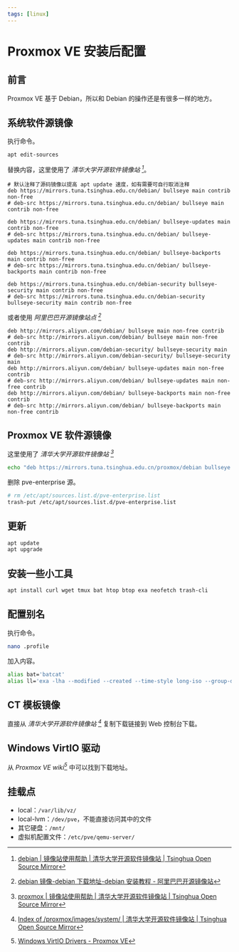 ```yaml
---
tags: [linux]
---
```


# Proxmox VE 安装后配置

## 前言

Proxmox VE 基于 Debian，所以和 Debian 的操作还是有很多一样的地方。

## 系统软件源镜像

执行命令。

```bash
apt edit-sources
```

替换内容，这里使用了 *清华大学开源软件镜像站 [^1]*。

```text
# 默认注释了源码镜像以提高 apt update 速度，如有需要可自行取消注释
deb https://mirrors.tuna.tsinghua.edu.cn/debian/ bullseye main contrib non-free
# deb-src https://mirrors.tuna.tsinghua.edu.cn/debian/ bullseye main contrib non-free

deb https://mirrors.tuna.tsinghua.edu.cn/debian/ bullseye-updates main contrib non-free
# deb-src https://mirrors.tuna.tsinghua.edu.cn/debian/ bullseye-updates main contrib non-free

deb https://mirrors.tuna.tsinghua.edu.cn/debian/ bullseye-backports main contrib non-free
# deb-src https://mirrors.tuna.tsinghua.edu.cn/debian/ bullseye-backports main contrib non-free

deb https://mirrors.tuna.tsinghua.edu.cn/debian-security bullseye-security main contrib non-free
# deb-src https://mirrors.tuna.tsinghua.edu.cn/debian-security bullseye-security main contrib non-free
```

或者使用 *阿里巴巴开源镜像站点 [^2]*

```text
deb http://mirrors.aliyun.com/debian/ bullseye main non-free contrib
# deb-src http://mirrors.aliyun.com/debian/ bullseye main non-free contrib
deb http://mirrors.aliyun.com/debian-security/ bullseye-security main
# deb-src http://mirrors.aliyun.com/debian-security/ bullseye-security main
deb http://mirrors.aliyun.com/debian/ bullseye-updates main non-free contrib
# deb-src http://mirrors.aliyun.com/debian/ bullseye-updates main non-free contrib
deb http://mirrors.aliyun.com/debian/ bullseye-backports main non-free contrib
# deb-src http://mirrors.aliyun.com/debian/ bullseye-backports main non-free contrib
```

## Proxmox VE 软件源镜像

这里使用了 *清华大学开源软件镜像站 [^3]*

```bash
echo "deb https://mirrors.tuna.tsinghua.edu.cn/proxmox/debian bullseye pve-no-subscription" > /etc/apt/sources.list.d/pve-no-subscription.list
```

删除 pve-enterprise 源。

```bash
# rm /etc/apt/sources.list.d/pve-enterprise.list
trash-put /etc/apt/sources.list.d/pve-enterprise.list
```

## 更新

```bash
apt update
apt upgrade
```

## 安装一些小工具

```bash
apt install curl wget tmux bat htop btop exa neofetch trash-cli
```

## 配置别名

执行命令。

```bash
nano .profile
```

加入内容。

```bash
alias bat='batcat'
alias ll='exa -lha --modified --created --time-style long-iso --group-directories-first'
```

## CT 模板镜像

直接从 *清华大学开源软件镜像站 [^4]* 复制下载链接到 Web 控制台下载。

## Windows VirtIO 驱动

从 *Proxmox VE wiki[^5]* 中可以找到下载地址。

## 挂载点

- local：`/var/lib/vz/`
- local-lvm：`/dev/pve`，不能直接访问其中的文件
- 其它硬盘：`/mnt/`
- 虚拟机配置文件：`/etc/pve/qemu-server/`

[^1]: [debian | 镜像站使用帮助 | 清华大学开源软件镜像站 | Tsinghua Open Source Mirror](https://mirrors.tuna.tsinghua.edu.cn/help/debian/)
[^2]: [debian 镜像-debian 下载地址-debian 安装教程 - 阿里巴巴开源镜像站](https://developer.aliyun.com/mirror/debian)
[^3]: [proxmox | 镜像站使用帮助 | 清华大学开源软件镜像站 | Tsinghua Open Source Mirror](https://mirrors.tuna.tsinghua.edu.cn/help/proxmox/)
[^4]: [Index of /proxmox/images/system/ | 清华大学开源软件镜像站 | Tsinghua Open Source Mirror](https://mirrors.tuna.tsinghua.edu.cn/proxmox/images/system/)
[^5]: [Windows VirtIO Drivers - Proxmox VE](https://pve.proxmox.com/wiki/Windows_VirtIO_Drivers)
